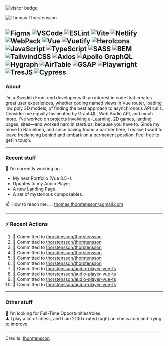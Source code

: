 <img src="https://visitor-badge.laobi.icu/badge?page_id=thorstensson" alt="visitor badge"/></p>

![Thomas Thorstensson](https://github.com/user-attachments/assets/ac4417b0-aae0-422a-b866-3b8120c2d6ff)

![Figma](https://img.shields.io/badge/Figma-ffffff?style=for-the-badge&color=000000)
![VSCode](https://img.shields.io/badge/VSCode-ffffff?style=for-the-badge&color=000000)
![ESLint](https://img.shields.io/badge/ESLint-ffffff?style=for-the-badge&color=000000)
![Vite](https://img.shields.io/badge/Vite-ffffff?style=for-the-badge&color=000000)
![Netlify](https://img.shields.io/badge/Netlify-ffffff?style=for-the-badge&color=000000)
![WebPack](https://img.shields.io/badge/WebPack-ffffff?style=for-the-badge&color=000000)
![Vue](https://img.shields.io/badge/Vue-ffffff?style=for-the-badge&color=67ea53)
![Vuetify](https://img.shields.io/badge/Vuetify-ffffff?style=for-the-badge&color=67ea53)
![HeroIcons](https://img.shields.io/badge/HeroIcons-ffffff?style=for-the-badge&color=000000)
![JavaScript](https://img.shields.io/badge/JavaScript-ffffff?style=for-the-badge&color=f2ff09)
![TypeScript](https://img.shields.io/badge/TypeScript-ffffff?style=for-the-badge&color=3756EC)
![SASS](https://img.shields.io/badge/SASS-ffffff?style=for-the-badge&color=000000)
![BEM](https://img.shields.io/badge/BEM-ffffff?style=for-the-badge&color=000000)
![TailwindCSS](https://img.shields.io/badge/TailwindCSS-ffffff?style=for-the-badge&color=000000)
![Axios](https://img.shields.io/badge/Axios-ffffff?style=for-the-badge&color=000000)
![Apollo GraphQL](https://img.shields.io/badge/Apollo%20GraphQL-ffffff?style=for-the-badge&color=000000)
![Hygraph](https://img.shields.io/badge/Hygraph-ffffff?style=for-the-badge&color=000000)
![AirTable](https://img.shields.io/badge/AirTable-ffffff?style=for-the-badge&color=000000)
![GSAP](https://img.shields.io/badge/GSAP-ffffff?style=for-the-badge&color=000000)
![Playwright](https://img.shields.io/badge/Playwright-ffffff?style=for-the-badge&color=000000)
![TresJS](https://img.shields.io/badge/TresJS-ffffff?style=for-the-badge&color=000000)
![Cypress](https://img.shields.io/badge/Cypress-ffffff?style=for-the-badge&color=000000)
---
### About
I’m a Swedish Front end developer with an interest in code that creates great user experiences, whether coding named views in Vue router, loading low poly 3D models, of finding the best approach to asynchronous API calls. Consider me equally fascinated by GraphQL, Web Audio API, and much more. I've worked on projects involving e-Learning, 2D games, landing pages, sites—and worked hard in startups, because you have to. Since my move to Barcelona, and since having found a partner here, I realise I want to leave freelancing behind and embark on a permanent position. Feel free to get in touch.

---
### Recent stuff
🔭 I’m currently working on ... 
- My next Portfolio (Vue 3.5+).
- Updates to my Audio Player.
- A new Landing Page.
- A set of mysterious composables.<br>

📫 How to reach me: ... thomas.thorstensson@gmail.com 

---
### :zap: Recent Actions
<!--START_SECTION:activity-->
1. 📝 Committed to [thorstensson/thorstensson](https://github.com/thorstensson/thorstensson/commit/333d012de19a1d9a1c61627c6e391130acfa6fdd)
2. 📝 Committed to [thorstensson/thorstensson](https://github.com/thorstensson/thorstensson/commit/b3bdc13a3689232260d0c44d205fa02b27d86c3d)
3. 📝 Committed to [thorstensson/thorstensson](https://github.com/thorstensson/thorstensson/commit/57a2c70233bf394a6d9bc2b735a210d2c6e5bab2)
4. 📝 Committed to [thorstensson/thorstensson](https://github.com/thorstensson/thorstensson/commit/12ff50427013bf4b8f1bb41968fe7eb37371af0d)
5. 📝 Committed to [thorstensson/thorstensson](https://github.com/thorstensson/thorstensson/commit/02fcc4e9ff114916307945f77668361436abca46)
6. 📝 Committed to [thorstensson/thorstensson](https://github.com/thorstensson/thorstensson/commit/261b0ec459b9cd99797a530275c86e8fbe350e49)
7. 📝 Committed to [thorstensson/audio-player-vue-ts](https://github.com/thorstensson/audio-player-vue-ts/commit/8bd6ce5810e2b65dbb44ab5ea21daad5a4e5041b)
8. 📝 Committed to [thorstensson/audio-player-vue-ts](https://github.com/thorstensson/audio-player-vue-ts/commit/afdbe285b908bad5feb23969474e49dd030e303c)
9. 📝 Committed to [thorstensson/audio-player-vue-ts](https://github.com/thorstensson/audio-player-vue-ts/commit/5ede0e2b99e1acf3d8a38d072c64394bf1bfdfe8)
10. 📝 Committed to [thorstensson/audio-player-vue-ts](https://github.com/thorstensson/audio-player-vue-ts/commit/0ef89beef0a3f51051a70cc0e5848d052b2b3474)
<!--END_SECTION:activity-->

---
### Other stuff
💼 I’m looking for Full-Time Opportunities/roles.<br>
♟ I play a lot of chess, and I am 2100+ rated (ugh) on chess.com and trying to improve.


-----
Credits: [thorstensson](https://github.com/thorstensson)
